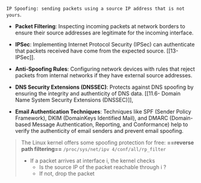 `IP Spoofing: sending packets using a source IP address that is not yours`.

- **Packet Filtering**: Inspecting incoming packets at network borders to ensure their source addresses are legitimate for the incoming interface.
  
- **IPSec**: Implementing Internet Protocol Security (IPSec) can authenticate that packets received have come from the expected source. [[13- IPSec]].
  
- **Anti-Spoofing Rules**: Configuring network devices with rules that reject packets from internal networks if they have external source addresses.

- **DNS Security Extensions (DNSSEC)**: Protects against DNS spoofing by ensuring the integrity and authenticity of DNS data. [[11.6- Domain Name System Security Extensions (DNSSEC)]],

- **Email Authentication Techniques**: Techniques like SPF (Sender Policy Framework), DKIM (DomainKeys Identified Mail), and DMARC (Domain-based Message Authentication, Reporting, and Conformance) help to verify the authenticity of email senders and prevent email spoofing.


> The Linux kernel offers some spoofing protection for free: 
> **==reverse path filtering==** `/proc/sys/net/ipv 4/conf/all/rp_filter`
> - If a packet arrives at interface i, the kernel checks
> 	- Is the source IP of the packet reachable through i ?
> 	- If not, drop the packet

